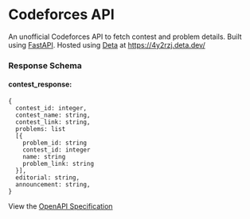 # Codeforces API


An unofficial Codeforces API to fetch contest and problem details. Built using [FastAPI](https://github.com/tiangolo/fastapi). Hosted using [Deta](https://www.deta.sh/) at https://4y2rzj.deta.dev/




### Response Schema
#### contest_response:

```
{
  contest_id: integer,
  contest_name: string,
  contest_link: string,
  problems: list
  [{
    problem_id: string
    contest_id: integer
    name: string
    problem_link: string
  }],
  editorial: string,
  announcement:	string,
}
```
View the [OpenAPI Specification](https://4y2rzj.deta.dev/openapi.json)
